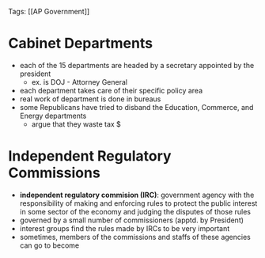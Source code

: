 Tags: [[AP Government]]

# Cabinet Departments
- each of the 15 departments are headed by a secretary appointed by the president
	- ex. is DOJ - Attorney General
- each department takes care of their specific policy area
- real work of department is done in bureaus
- some Republicans have tried to disband the Education, Commerce, and Energy departments
	- argue that they waste tax $

# Independent Regulatory Commissions
- **independent regulatory commision (IRC)**: government agency with the responsibility of making and enforcing rules to protect the public interest in some sector of the economy and judging the disputes of those rules
- governed by a small number of commissioners (apptd. by President)
- interest groups find the rules made by IRCs to be very important
- sometimes, members of the commissions and staffs of these agencies can go to become